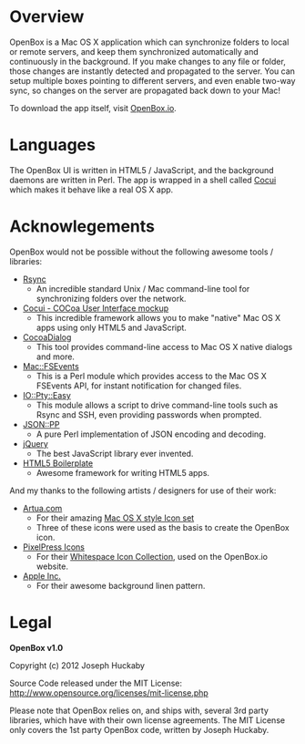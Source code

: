 # Overview

OpenBox is a Mac OS X application which can synchronize folders to local or remote servers, and keep them synchronized automatically and continuously in the background.  If you make changes to any file or folder, those changes are instantly detected and propagated to the server.  You can setup multiple boxes pointing to different servers, and even enable two-way sync, so changes on the server are propagated back down to your Mac!

To download the app itself, visit [OpenBox.io](http://openbox.io/).

# Languages

The OpenBox UI is written in HTML5 / JavaScript, and the background daemons are written in Perl.  The app is wrapped in a shell called [Cocui](https://github.com/rsms/cocui) which makes it behave like a real OS X app.

# Acknowlegements

OpenBox would not be possible without the following awesome tools / libraries:

* [Rsync](http://en.wikipedia.org/wiki/Rsync)
	* An incredible standard Unix / Mac command-line tool for synchronizing folders over the network.
* [Cocui - COCoa User Interface mockup](https://github.com/rsms/cocui)
	* This incredible framework allows you to make "native" Mac OS X apps using only HTML5 and JavaScript.
* [CocoaDialog](https://github.com/mstratman/cocoadialog)
	* This tool provides command-line access to Mac OS X native dialogs and more.
* [Mac::FSEvents](http://search.cpan.org/perldoc?Mac::FSEvents)
	* This is a Perl module which provides access to the Mac OS X FSEvents API, for instant notification for changed files.
* [IO::Pty::Easy](http://search.cpan.org/perldoc?IO::Pty::Easy)
	* This module allows a script to drive command-line tools such as Rsync and SSH, even providing passwords when prompted.
* [JSON::PP](http://search.cpan.org/perldoc?JSON::PP)
	* A pure Perl implementation of JSON encoding and decoding.
* [jQuery](http://jquery.com/)
	* The best JavaScript library ever invented.
* [HTML5 Boilerplate](http://html5boilerplate.com/)
	* Awesome framework for writing HTML5 apps.

And my thanks to the following artists / designers for use of their work:

* [Artua.com](http://www.artua.com/)
	* For their amazing [Mac OS X style Icon set](http://www.iconfinder.com/search/?q=iconset%3Amacosxstyle)
	* Three of these icons were used as the basis to create the OpenBox icon.
* [PixelPress Icons](http://www.pixelpressicons.com/)
	* For their [Whitespace Icon Collection](http://www.pixelpressicons.com/?page_id=118), used on the OpenBox.io website.
* [Apple Inc.](http://apple.com)
	* For their awesome background linen pattern.

# Legal

**OpenBox v1.0**

Copyright (c) 2012 Joseph Huckaby

Source Code released under the MIT License: http://www.opensource.org/licenses/mit-license.php

Please note that OpenBox relies on, and ships with, several 3rd party libraries, which have with their own license agreements.  The MIT License only covers the 1st party OpenBox code, written by Joseph Huckaby.
